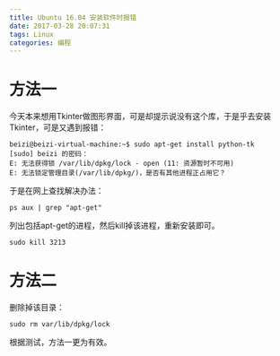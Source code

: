 ```yaml
---
title: Ubuntu 16.04 安装软件时报错
date: 2017-03-28 20:07:31
tags: Linux
categories: 编程
---
```

# 方法一 #
今天本来想用Tkinter做图形界面，可是却提示说没有这个库，于是乎去安装Tkinter，可是又遇到报错：

    beizi@beizi-virtual-machine:~$ sudo apt-get install python-tk
    [sudo] beizi 的密码： 
    E: 无法获得锁 /var/lib/dpkg/lock - open (11: 资源暂时不可用)
    E: 无法锁定管理目录(/var/lib/dpkg/)，是否有其他进程正占用它？
    

于是在网上查找解决办法：

    ps aux | grep "apt-get"

列出包括apt-get的进程，然后kill掉该进程，重新安装即可。

    sudo kill 3213

# 方法二 #

删除掉该目录：

    sudo rm var/lib/dpkg/lock

根据测试，方法一更为有效。

